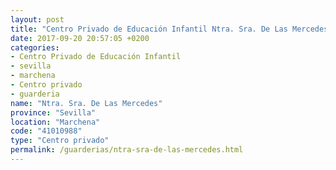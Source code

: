```yaml
---
layout: post
title: "Centro Privado de Educación Infantil Ntra. Sra. De Las Mercedes"
date: 2017-09-20 20:57:05 +0200
categories:
- Centro Privado de Educación Infantil
- sevilla
- marchena
- Centro privado
- guarderia
name: "Ntra. Sra. De Las Mercedes"
province: "Sevilla"
location: "Marchena"
code: "41010988"
type: "Centro privado"
permalink: /guarderias/ntra-sra-de-las-mercedes.html
---
```

